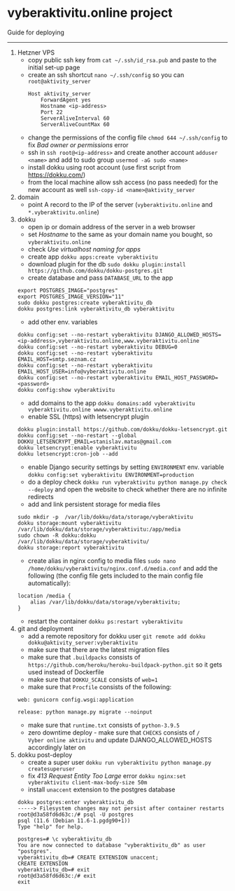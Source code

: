 # vyberaktivitu.online project

Guide for deploying
___________________
1. Hetzner VPS
   - copy public ssh key from `cat ~/.ssh/id_rsa.pub` and paste to the initial set-up page
   - create an ssh shortcut `nano ~/.ssh/config` so you can `root@aktivity_server`
     ```
     Host aktivity_server
         ForwardAgent yes
         Hostname <ip-address>
         Port 22
         ServerAliveInterval 60
         ServerAliveCountMax 60
     ```
   - change the permissions of the config file `chmod 644 ~/.ssh/config` to fix _Bad owner or permissions_ error
   - ssh in `ssh root@<ip-address>` and create another account `adduser <name>` 
      and add to sudo group `usermod -aG sudo <name>`
   - install dokku using root account (use first script from https://dokku.com/)
   - from the local machine allow ssh access (no pass needed) for the new account as well 
    `ssh-copy-id <name>@aktivity_server`
2. domain
    - point A record to the IP of the server (`vyberaktivitu.online` and `*.vyberaktivitu.online`)
3. dokku
    - open ip or domain address of the server in a web browser
    - set _Hostname_ to the same as your domain name you bought, so `vyberaktivitu.online`
    - check _Use virtualhost naming for apps_
    - create app `dokku apps:create vyberaktivitu`
    - download plugin for the db `sudo dokku plugin:install https://github.com/dokku/dokku-postgres.git`
    - create database and pass `DATABASE_URL` to the app
    ```
    export POSTGRES_IMAGE="postgres"
    export POSTGRES_IMAGE_VERSION="11"
    sudo dokku postgres:create vyberaktivitu_db
    dokku postgres:link vyberaktivitu_db vyberaktivitu
   ```
    - add other env. variables
   ```
   dokku config:set --no-restart vyberaktivitu DJANGO_ALLOWED_HOSTS=<ip-address>,vyberaktivitu.online,www.vyberaktivitu.online
   dokku config:set --no-restart vyberaktivitu DEBUG=0
   dokku config:set --no-restart vyberaktivitu EMAIL_HOST=smtp.seznam.cz
   dokku config:set --no-restart vyberaktivitu EMAIL_HOST_USER=info@vyberaktivitu.online
   dokku config:set --no-restart vyberaktivitu EMAIL_HOST_PASSWORD=<password>
   dokku config:show vyberaktivitu
   ```
    - add domains to the app `dokku domains:add vyberaktivitu vyberaktivitu.online wwww.vyberaktivitu.online`
    - enable SSL (https) with letsencrypt plugin
   ```
   dokku plugin:install https://github.com/dokku/dokku-letsencrypt.git
   dokku config:set --no-restart --global DOKKU_LETSENCRYPT_EMAIL=stanislav.matas@gmail.com
   dokku letsencrypt:enable vyberaktivitu
   dokku letsencrypt:cron-job --add
   ```  
    - enable Django security settings by setting `ENVIRONMENT` env. variable `dokku config:set vyberaktivitu ENVIRONMENT=production`
    - do a deploy check `dokku run vyberaktivitu python manage.py check --deploy` and open the website to check
    whether there are no infinite redirects
    - add and link persistent storage for media files
    ```
    sudo mkdir -p  /var/lib/dokku/data/storage/vyberaktivitu
    dokku storage:mount vyberaktivitu /var/lib/dokku/data/storage/vyberaktivitu:/app/media
    sudo chown -R dokku:dokku /var/lib/dokku/data/storage/vyberaktivitu/
    dokku storage:report vyberaktivitu
    ```
   - create alias in nginx config to media files `sudo nano /home/dokku/vyberaktivitu/nginx.conf.d/media.conf` and add 
    the following (the config file gets included to the main config file automatically):
   ```
   location /media {
       alias /var/lib/dokku/data/storage/vyberaktivitu;
   }
   ```
   - restart the container `dokku ps:restart vyberaktivitu`
4. git and deployment
   - add a remote repository for dokku user `git remote add dokku dokku@aktivity_server:vyberaktivitu`
   - make sure that there are the latest migration files
   - make sure that `.buildpacks` consists of `https://github.com/heroku/heroku-buildpack-python.git` so it gets used instead of Dockerfile 
   - make sure that `DOKKU_SCALE` consists of `web=1`
   - make sure that `Procfile` consists of the following:
   ```
   web: gunicorn config.wsgi:application

   release: python manage.py migrate --noinput 
   ```
   - make sure that `runtime.txt` consists of `python-3.9.5`
   - zero downtime deploy - make sure that `CHECKS` consists of `/                       Vyber online aktivitu` and update DJANGO_ALLOWED_HOSTS
   accordingly later on
5. dokku post-deploy
   - create a super user `dokku run vyberaktivitu python manage.py createsuperuser`
   - fix _413 Request Entity Too Large_ error `dokku nginx:set vyberaktivitu client-max-body-size 50m`
   - install `unaccent` extension to the postgres database
   ```
   dokku postgres:enter vyberaktivitu_db
   -----> Filesystem changes may not persist after container restarts
   root@d3a58fd6d63c:/# psql -U postgres
   psql (11.6 (Debian 11.6-1.pgdg90+1))
   Type "help" for help.
    
   postgres=# \c vyberaktivitu_db
   You are now connected to database "vyberaktivitu_db" as user "postgres".
   vyberaktivitu_db=# CREATE EXTENSION unaccent;
   CREATE EXTENSION
   vyberaktivitu_db=# exit
   root@d3a58fd6d63c:/# exit
   exit
   ```